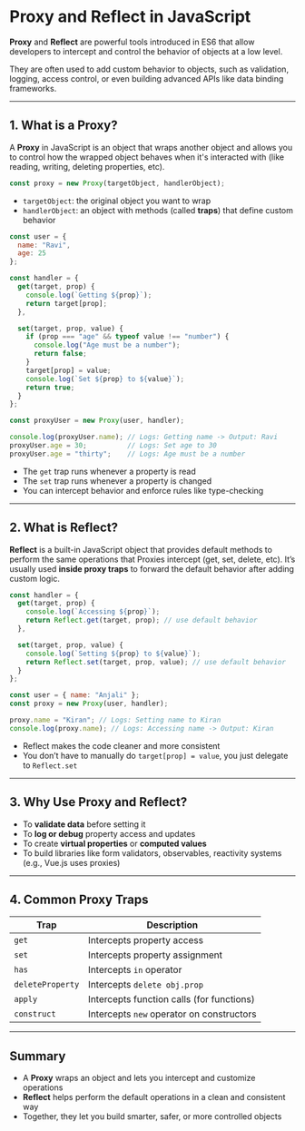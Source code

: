 # Proxy and Reflect in JavaScript

**Proxy** and **Reflect** are powerful tools introduced in ES6 that allow developers to intercept and control the behavior of objects at a low level.

They are often used to add custom behavior to objects, such as validation, logging, access control, or even building advanced APIs like data binding frameworks.

---

## 1. What is a Proxy?

A **Proxy** in JavaScript is an object that wraps another object and allows you to control how the wrapped object behaves when it's interacted with (like reading, writing, deleting properties, etc).

```js
const proxy = new Proxy(targetObject, handlerObject);
```

* `targetObject`: the original object you want to wrap
* `handlerObject`: an object with methods (called **traps**) that define custom behavior

```js
const user = {
  name: "Ravi",
  age: 25
};

const handler = {
  get(target, prop) {
    console.log(`Getting ${prop}`);
    return target[prop];
  },

  set(target, prop, value) {
    if (prop === "age" && typeof value !== "number") {
      console.log("Age must be a number");
      return false;
    }
    target[prop] = value;
    console.log(`Set ${prop} to ${value}`);
    return true;
  }
};

const proxyUser = new Proxy(user, handler);

console.log(proxyUser.name); // Logs: Getting name -> Output: Ravi
proxyUser.age = 30;          // Logs: Set age to 30
proxyUser.age = "thirty";    // Logs: Age must be a number
```

* The `get` trap runs whenever a property is read
* The `set` trap runs whenever a property is changed
* You can intercept behavior and enforce rules like type-checking

---

## 2. What is Reflect?

**Reflect** is a built-in JavaScript object that provides default methods to perform the same operations that Proxies intercept (get, set, delete, etc). It’s usually used **inside proxy traps** to forward the default behavior after adding custom logic.

```js
const handler = {
  get(target, prop) {
    console.log(`Accessing ${prop}`);
    return Reflect.get(target, prop); // use default behavior
  },

  set(target, prop, value) {
    console.log(`Setting ${prop} to ${value}`);
    return Reflect.set(target, prop, value); // use default behavior
  }
};

const user = { name: "Anjali" };
const proxy = new Proxy(user, handler);

proxy.name = "Kiran"; // Logs: Setting name to Kiran
console.log(proxy.name); // Logs: Accessing name -> Output: Kiran
```

* Reflect makes the code cleaner and more consistent
* You don’t have to manually do `target[prop] = value`, you just delegate to `Reflect.set`

---

## 3. Why Use Proxy and Reflect?

* To **validate data** before setting it
* To **log or debug** property access and updates
* To create **virtual properties** or **computed values**
* To build libraries like form validators, observables, reactivity systems (e.g., Vue.js uses proxies)

---

## 4. Common Proxy Traps

| Trap             | Description                               |
| ---------------- | ----------------------------------------- |
| `get`            | Intercepts property access                |
| `set`            | Intercepts property assignment            |
| `has`            | Intercepts `in` operator                  |
| `deleteProperty` | Intercepts `delete obj.prop`              |
| `apply`          | Intercepts function calls (for functions) |
| `construct`      | Intercepts `new` operator on constructors |

---

## Summary

* A **Proxy** wraps an object and lets you intercept and customize operations
* **Reflect** helps perform the default operations in a clean and consistent way
* Together, they let you build smarter, safer, or more controlled objects
